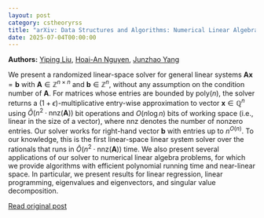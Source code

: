 ```yaml
---
layout: post
category: cstheoryrss
title: "arXiv: Data Structures and Algorithms: Numerical Linear Algebra in Linear Space"
date: 2025-07-04T00:00:00
---
```


**Authors:** [Yiping Liu](https://dblp.uni-trier.de/search?q=Yiping+Liu), [Hoai-An Nguyen](https://dblp.uni-trier.de/search?q=Hoai-An+Nguyen), [Junzhao Yang](https://dblp.uni-trier.de/search?q=Junzhao+Yang)

We present a randomized linear-space solver for general linear systems
$\mathbf{A} \mathbf{x} = \mathbf{b}$ with $\mathbf{A} \in \mathbb{Z}^{n \times
n}$ and $\mathbf{b} \in \mathbb{Z}^n$, without any assumption on the condition
number of $\mathbf{A}$. For matrices whose entries are bounded by
$\mathrm{poly}(n)$, the solver returns a $(1+\epsilon)$-multiplicative
entry-wise approximation to vector $\mathbf{x} \in \mathbb{Q}^{n}$ using
$\widetilde{O}(n^2 \cdot \mathrm{nnz}(\mathbf{A}))$ bit operations and $O(n
\log n)$ bits of working space (i.e., linear in the size of a vector), where
$\mathrm{nnz}$ denotes the number of nonzero entries. Our solver works for
right-hand vector $\mathbf{b}$ with entries up to $n^{O(n)}$. To our knowledge,
this is the first linear-space linear system solver over the rationals that
runs in $\widetilde{O}(n^2 \cdot \mathrm{nnz}(\mathbf{A}))$ time.
We also present several applications of our solver to numerical linear
algebra problems, for which we provide algorithms with efficient polynomial
running time and near-linear space. In particular, we present results for
linear regression, linear programming, eigenvalues and eigenvectors, and
singular value decomposition.

[Read original post](http://arxiv.org/abs/2507.02433v1)

